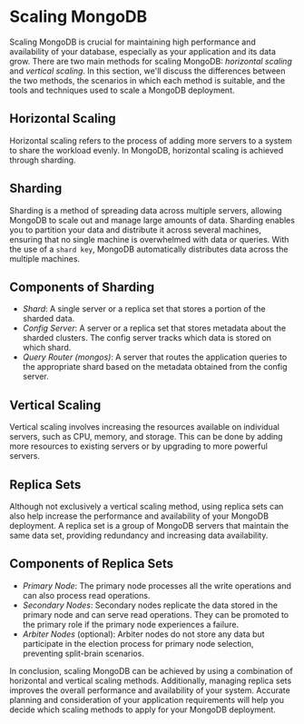 # Scaling MongoDB

Scaling MongoDB is crucial for maintaining high performance and availability of your database, especially as your application and its data grow. There are two main methods for scaling MongoDB: *horizontal scaling* and *vertical scaling*. In this section, we'll discuss the differences between the two methods, the scenarios in which each method is suitable, and the tools and techniques used to scale a MongoDB deployment.

## Horizontal Scaling

Horizontal scaling refers to the process of adding more servers to a system to share the workload evenly. In MongoDB, horizontal scaling is achieved through sharding.

## Sharding

Sharding is a method of spreading data across multiple servers, allowing MongoDB to scale out and manage large amounts of data. Sharding enables you to partition your data and distribute it across several machines, ensuring that no single machine is overwhelmed with data or queries. With the use of a `shard key`, MongoDB automatically distributes data across the multiple machines.

## Components of Sharding

- *Shard*: A single server or a replica set that stores a portion of the sharded data.
- *Config Server*: A server or a replica set that stores metadata about the sharded clusters. The config server tracks which data is stored on which shard.
- *Query Router (mongos)*: A server that routes the application queries to the appropriate shard based on the metadata obtained from the config server.

## Vertical Scaling

Vertical scaling involves increasing the resources available on individual servers, such as CPU, memory, and storage. This can be done by adding more resources to existing servers or by upgrading to more powerful servers.

## Replica Sets

Although not exclusively a vertical scaling method, using replica sets can also help increase the performance and availability of your MongoDB deployment. A replica set is a group of MongoDB servers that maintain the same data set, providing redundancy and increasing data availability.

## Components of Replica Sets

- *Primary Node*: The primary node processes all the write operations and can also process read operations.
- *Secondary Nodes*: Secondary nodes replicate the data stored in the primary node and can serve read operations. They can be promoted to the primary role if the primary node experiences a failure.
- *Arbiter Nodes* (optional): Arbiter nodes do not store any data but participate in the election process for primary node selection, preventing split-brain scenarios.

In conclusion, scaling MongoDB can be achieved by using a combination of horizontal and vertical scaling methods. Additionally, managing replica sets improves the overall performance and availability of your system. Accurate planning and consideration of your application requirements will help you decide which scaling methods to apply for your MongoDB deployment.